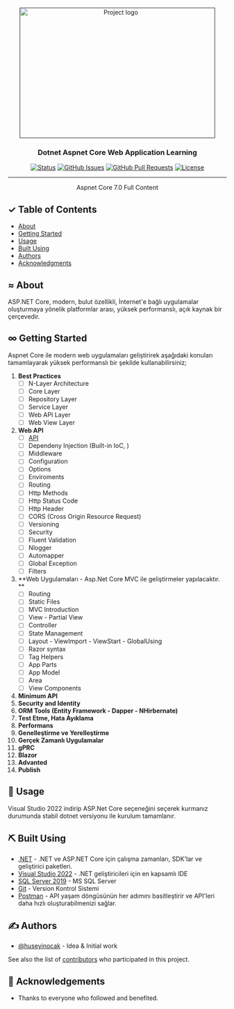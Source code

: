 <p align="center">
  <a href="" rel="noopener">
 <img width=450px height=300px src="https://cdn.pixabay.com/photo/2023/01/11/06/04/sokcho-eye-7711019_960_720.jpg" alt="Project logo"></a>
</p>

<h3 align="center">Dotnet Aspnet Core Web Application Learning</h3>

<div align="center">

[![Status](https://img.shields.io/badge/status-active-success.svg)]()
[![GitHub Issues](https://img.shields.io/github/issues/huseyinocak/DotnetWebApplicationLearning.svg)](https://github.com/huseyinocak/DotnetWebApplicationLearning/issues)
[![GitHub Pull Requests](https://img.shields.io/github/issues-pr/huseyinocak/DotnetWebApplicationLearning.svg)](https://github.com/huseyinocak/DotnetWebApplicationLearning/pulls)
[![License](https://img.shields.io/badge/license-MIT-blue.svg)](/LICENSE)

</div>

---

<p align="center"> Aspnet Core 7.0 Full Content
    <br> 
</p>

## ✓ Table of Contents

- [About](#about)
- [Getting Started](#getting_started)
- [Usage](#usage)
- [Built Using](#built_using)
- [Authors](#authors)
- [Acknowledgments](#acknowledgement)

## ≈ About <a name = "about"></a>

ASP.NET Core, modern, bulut özellikli, İnternet'e bağlı uygulamalar oluşturmaya yönelik platformlar arası, yüksek performanslı, açık kaynak bir çerçevedir.



## ∞ Getting Started <a name = "getting_started"></a>

Aspnet Core ile modern web uygulamaları geliştirirek aşağıdaki konuları tamamlayarak yüksek performanslı bir şekilde kullanabilirsiniz;
1. **Best Practices**
    - [ ] N-Layer Architecture
    - [ ] Core Layer
    - [ ] Repository Layer
    - [ ] Service Layer
    - [ ] Web API Layer 
    - [ ] Web View Layer
2. **Web API**
    - [ ] [API](./docs/API_Introduction.md)
    - [ ] Dependeny Injection (Built-in IoC, )  
    - [ ] Middleware
    - [ ] Configuration
    - [ ] Options
    - [ ] Enviroments
    - [ ] Routing
    - [ ] Http Methods
    - [ ] Http Status Code
    - [ ] Http Header
    - [ ] CORS (Cross Origin Resource Request)
    - [ ] Versioning
    - [ ] Security
    - [ ] Fluent Validation
    - [ ] Nlogger
    - [ ] Automapper 
    - [ ] Global Exception
    - [ ] Filters

3. **Web Uygulamaları - Asp.Net Core MVC ile geliştirmeler yapılacaktır. **
    - [ ] Routing
    - [ ] Static Files
    - [ ] MVC Introduction
    - [ ] View - Partial View
    - [ ] Controller
    - [ ] State Management
    - [ ] Layout - ViewImport - ViewStart - GlobalUsing
    - [ ] Razor syntax
    - [ ] Tag Helpers
    - [ ] App Parts
    - [ ] App Model
    - [ ] Area
    - [ ] View Components
3. **Minimum API**
4. **Security and Identity**
5. **ORM Tools (Entity Framework - Dapper - NHirbernate)**
6. **Test Etme, Hata Ayıklama** 
7. **Performans**
8. **Genelleştirme ve Yerelleştirme**
9. **Gerçek Zamanlı Uygulamalar**
10. **gPRC**
11. **Blazor**
12. **Advanted**
12. **Publish**




## 🎈 Usage <a name="usage"></a>

Visual Studio 2022 indirip ASP.Net Core seçeneğini seçerek kurmanız durumunda stabil dotnet versiyonu ile kurulum tamamlanır.



## ⛏️ Built Using <a name = "built_using"></a>

- [.NET](https://dotnet.microsoft.com/en-us/download) - .NET ve ASP.NET Core için çalışma zamanları, SDK'lar ve geliştirici paketleri.
- [Visual Studio 2022](https://visualstudio.microsoft.com/downloads/) - .NET geliştiricileri için en kapsamlı IDE
- [SQL Server 2019](https://www.microsoft.com/en-us/sql-server/sql-server-downloads) - MS SQL Server
- [Git](https://git-scm.com/downloads) - Version Kontrol Sistemi
- [Postman](https://git-scm.com/downloads) - API yaşam döngüsünün her adımını basitleştirir ve API'leri daha hızlı oluşturabilmenizi sağlar.

## ✍️ Authors <a name = "authors"></a>

- [@huseyinocak](https://github.com/huseyinocak) - Idea & Initial work

See also the list of [contributors](https://github.com/kylelobo/The-Documentation-Compendium/contributors) who participated in this project.

## 🎉 Acknowledgements <a name = "acknowledgement"></a>

- Thanks to everyone who followed and benefited.
